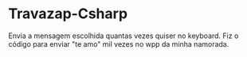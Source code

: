 # Travazap-Csharp
Envia a mensagem escolhida quantas vezes quiser no keyboard. Fiz o código para enviar "te amo" mil vezes no wpp da minha namorada.

